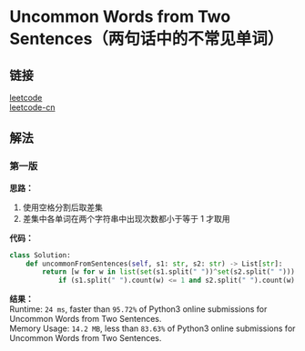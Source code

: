 # Uncommon Words from Two Sentences（两句话中的不常见单词）

## 链接
[leetcode](https://leetcode.com/problems/uncommon-words-from-two-sentences/)  
[leetcode-cn](https://leetcode-cn.com/problems/uncommon-words-from-two-sentences/)  

## 解法
### 第一版
**思路：**  
1. 使用空格分割后取差集
2. 差集中各单词在两个字符串中出现次数都小于等于 1 才取用  

**代码：**  
```python
class Solution:
    def uncommonFromSentences(self, s1: str, s2: str) -> List[str]:
        return [w for w in list(set(s1.split(" "))^set(s2.split(" "))) \
            if (s1.split(" ").count(w) <= 1 and s2.split(" ").count(w) <= 1)]
```
**结果：**  
Runtime: `24 ms`, faster than `95.72%` of Python3 online submissions for Uncommon Words from Two Sentences.  
Memory Usage: `14.2 MB`, less than `83.63%` of Python3 online submissions for Uncommon Words from Two Sentences.  